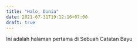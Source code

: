 ```yaml
---
title: "Halo, Dunia"
date: 2021-07-31T19:12:16+07:00
draft: true
---
```


Ini adalah halaman pertama di Sebuah Catatan Bayu
